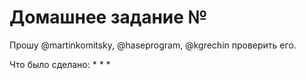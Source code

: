 # Домашнее задание №

Прошу @martinkomitsky, @haseprogram, @kgrechin проверить его.

Что было сделано:
*
*
*
